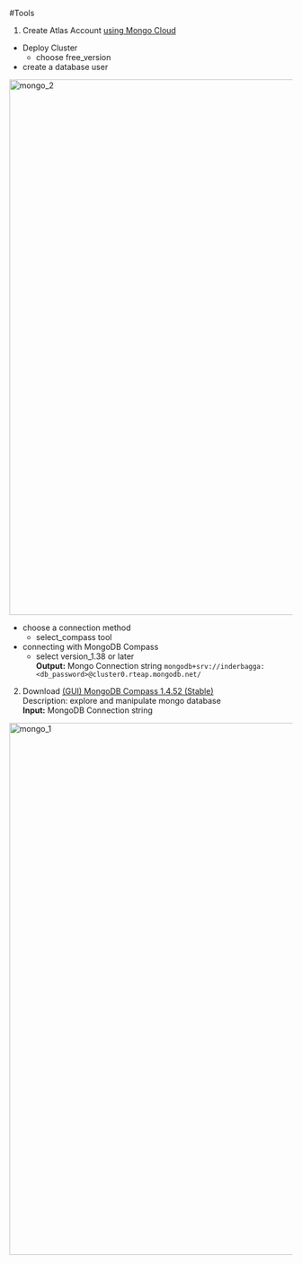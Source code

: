 #Tools

1. Create Atlas Account [using Mongo Cloud](https://www.mongodb.com/lp/cloud/atlas/try4-reg)
* Deploy Cluster
  - choose free_version
* create a database user 
<img width="953" alt="mongo_2" src="https://github.com/user-attachments/assets/77994e8c-4b51-4254-a289-512303cd3bcf" />

* choose a connection method
  - select_compass tool
* connecting with MongoDB Compass
  - select version_1.38 or later<br />
**Output:** Mongo Connection string `mongodb+srv://inderbagga:<db_password>@cluster0.rteap.mongodb.net/`

2. Download [(GUI) MongoDB Compass 1.4.52 (Stable)](https://www.mongodb.com/try/download/compass)
   <br />
   Description: explore and manipulate mongo database
   <br />
   **Input:** MongoDB Connection string

<img width="947" alt="mongo_1" src="https://github.com/user-attachments/assets/f11b292c-f2ef-485d-a5d2-4ca2b287f997" />



